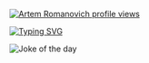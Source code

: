 [![Artem Romanovich profile views](https://u8views.com/api/v1/github/profiles/117440530/views/day-week-month-total-count.svg)](https://u8views.com/github/artromone)

[![Typing SVG](https://readme-typing-svg.demolab.com/?lines=Hi,+I'm+Artem;Nice+to+meet+you+☺)](https://git.io/typing-svg)

![Joke of the day](https://readme-jokes.vercel.app/api)

<!--
**artromone/artromone** is a ✨ _special_ ✨ repository because its `README.md` (this file) appears on your GitHub profile.

Here are some ideas to get you started:

- 🔭 I’m currently working on ...
- 🌱 I’m currently learning ...
- 👯 I’m looking to collaborate on ...
- 🤔 I’m looking for help with ...
- 💬 Ask me about ...
- 📫 How to reach me: ...
- 😄 Pronouns: ...
- ⚡ Fun fact: ...
-->
